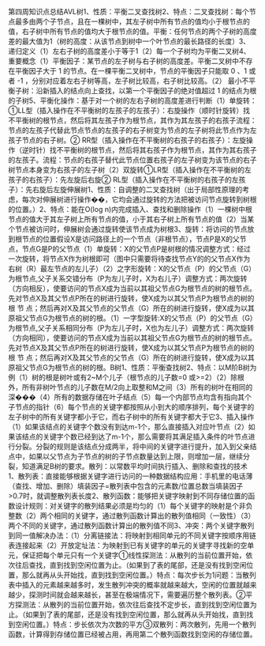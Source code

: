 第四周知识点总结AVL树1、性质：平衡二叉查找树2、特点：二叉查找树：每个节点最多由两个子节点，且在一棵树中，其左子树中所有节点的值均小于根节点的值，右子树中所有节点的值均大于根节点的值。平衡：任何节点的两个子树的高度差的最大值为1（树的高度：从该节点到树中一个叶节点的最长路径的长度）3、递归定义（1）左右子树的高度差小于等于1（2）每一个子树均为平衡二叉树4、重要概念（1）平衡因子：某节点的左子树与右子树的高度差。平衡二叉树中不存在平衡因子大于 1 的节点。在一棵平衡二叉树中，节点的平衡因子只能取 0 、1 或者 -1 ，分别对应着左右子树等高，左子树比较高，右子树比较高。（2） 最小不平衡子树：沿新插入的结点向上查找，以第一个平衡因子的绝对值超过 1 的结点为根的子树5、平衡化操作：基于对一个树的左右子树的高度差进行判断（1）单旋转：①LL型（插入操作在不平衡树的左孩子的左孩子）：右旋操作（顺时针旋转）找不平衡树的根节点，然后将其左孩子作为根节点，其作为其左孩子的右孩子流程：节点的左孩子代替此节点节点的左孩子的右子树变为节点的左子树将此节点作为左孩子节点的右子树。② RR型（插入操作在不平衡树的右孩子的右孩子）：左旋操作（逆时针）找不平衡树的根节点，然后将其右孩子作为根节点，其作为其右孩子的左孩子。流程：节点的右孩子替代此节点位置右孩子的左子树变为该节点的右子树节点本身变为右孩子的左子树（2）双旋转①LR型（插入操作在不平衡树的左孩子的右孩子）：先左旋后右旋② RL型（插入操作在不平衡树的右孩子的左孩子）：先右旋后左旋伸展树1、性质：自调整的二叉查找树（出于局部性原理的考虑，每次对伸展树进行操作��，它均会通过旋转的方法把被访问节点旋转到树根的位置。）2、特点：能在O(log n)内完成插入、查找和删除操作（1）一棵树中根节点的值大于其左子树上所有节点的值，小于其右子树上所有节点的值（2）当某个节点被访问时，伸展树会通过旋转使该节点成为树根3、旋转：将访问的节点放到根节点的位置假设X是访问路径上的一个节点（非根节点），节点P是X的父节点，节点G是P的父节点（1）单旋转：X的父节点P是树根的情况调整方式：经过一次旋转，将节点X作为树根即可（图中只需要将待查找节点Y的的父节点X作为右树（R）最左节点的左儿子）（2）之字形旋转：X的父节点（P）的父节点（G）为根节点,父子关系交错分布（P为左儿子时，X为右儿子）调整方式：两次旋转（方向相反），使要访问的节点X成为当前以其祖父节点G为根节点的树的根节点。先对节点X及其父节点P所在的树进行旋转，使X成为以其父节点P为根节点的树的根        节  点；然后再对X及其父节点的父节点（G）所在的树进行旋转，使X成为以其原祖父节点G为根节点的树的根。（1）一字型旋转:X的父节点（P）的父节点（G）为根节点,父子关系相同分布（P为左儿子时，X也为左儿子）调整方式：两次旋转（方向相同），使要访问的节点X成为当前以其祖父节点G为根节点的树的根节点。先对节点X及其父节点P所在的树进行旋转，使X成为以其父节点P为根节点的树的根        节  点；然后再对X及其父节点的父节点（G）所在的树进行旋转，使X成为以其原祖父节点G为根节点的树的根。B树1、性质：平衡查找树2、特点：以M阶B树为例（1）树的根是树叶或有2~M个儿子（根节点的儿子数=0 或>=2）（2）除根外，所有非树叶节点的儿子数在M/2向上取整和M之间（3）所有的树叶在相同的深���（4）所有的数据存储在叶子结点（5）每一个内部节点均含有指向其个子节点的指针（6）每个节点的关键字都按照从小到大的顺序排列，每个关键字的左子树中的所有关键字都小于它，而右子树中的所有关键字都大于它3、插入操作（1）如果该结点的关键字个数没有到达m-1个，那么直接插入对应叶节点（2）如果该结点的关键字个数已经到达了m-1个，那么需要将其满足插入条件的叶节点进行分裂。分裂的规则是该结点分成两半，将中间的关键字进行提升，加入到父亲结点中，如果以父节点为子节点的树的子节点数量达到上限，则增加一层，继续分裂，知道满足B树的要求。散列：以常数平均时间执行插入、删除和查找的技术1、散列表：直接能够根据关键字进行访问的一种数据结构应用：手机里的电话薄（查找、增加、删除）填装因子=散列表中包含的元素数/位置总数当填装因子>0.7时，就调整散列表长度2、散列函数：能够把关键字映射到不同存储位置的函数设计规则：对关键字的散列结果必须是均匀的（1）每个关键字的映射是个非负整数（2）两个相同的关键字，通过散列函数计算出的散列值相同（一致性）（3）两个不同的关键字，通过散列函数计算出的散列值不同3、冲突：两个关键字散列到同一值解决办法：（1）分离链接法：将映射到相同单元的不同关键字按顺序用链表连接起来（2）开放定址法：为映射到已有关键字的单元的关键字寻找新的空单元，保证把每个单元只有一个关键字①线性探测法：从散列的当前位置开始，依次往后查找，直到找到空闲位置为止。（如果到了表的尾部，还是没有找到空闲位置，那么就再从头开始找，直到找到空闲位置。）特点：每次步长为1问题：当散列表中插入的元素越来越多时，发生散列冲突的概率就越来越大，空闲的位置就越来越少，探测时间就会越来越长，甚至在极端情况下，需要遍历整个散列表。②平方探测法：从散列的当前位置开始，依次往后查找不定步长，直到找到空闲位置为止。（如果到了表的尾部，还是没有找到空闲位置，那么就再从头开始找，直到找到空闲位置。）特点：步长依次为次数的平方③双散列：两次散列，先用一个散列函数，计算得到存储位置已经被占用，再用第二个散列函数找到空闲的存储位置。
